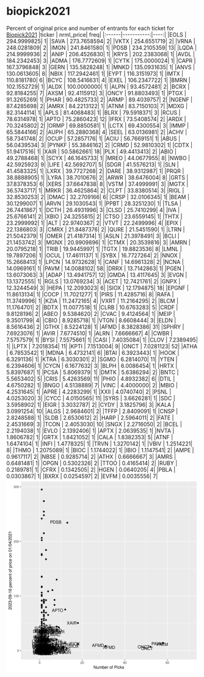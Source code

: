 # biopick2021
Percent of original price and number of entrants for each ticket for [Biopick2021](https://twitter.com/hashtag/Biopick2021)
|ticker |  nrml_price| freq|
|:------|-----------:|----:|
|EOLS   | 294.9999825|    1|
|SAVA   | 273.7658594|    2|
|VKTX   | 254.6551719|    2|
|VRNA   | 248.0281809|    2|
|IMGN   | 241.8461580|    1|
|PDSB   | 234.2105359|   13|
|LQDA   | 214.9999936|    2|
|ANIP   | 206.4526830|    1|
|KRYS   | 202.2383068|    1|
|AVDL   | 184.2342453|    3|
|ADMA   | 176.7772609|    1|
|CYTK   | 175.0000024|    1|
|CAPR   | 167.3796848|    3|
|GERN   | 135.5828248|    1|
|MNKD   | 135.0931635|    1|
|ANVS   | 130.0613605|    8|
|NBIX   | 117.2942461|    1|
|EYPT   | 116.3151973|    1|
|IMTX   | 110.8181780|    6|
|BCYC   | 108.5416631|    4|
|EXEL   | 106.2347722|    1|
|BMRN   | 102.1552729|    1|
|ALDX   | 100.0000000|    1|
|ALPN   |  93.4572481|    2|
|BCRX   |  92.8184255|    7|
|AXSM   |  92.4115912|    3|
|ONCY   |  91.8803493|    1|
|PTGX   |  91.3265269|    1|
|PHAR   |  90.4825733|    2|
|ARMP   |  89.4039757|    2|
|NGENF  |  87.4285698|    2|
|AMRX   |  84.2213122|    1|
|ATNM   |  83.7150103|    7|
|MDXG   |  82.3144114|    1|
|APLS   |  81.4068483|    1|
|BLRX   |  79.5918371|    3|
|RCUS   |  78.6314978|    1|
|APTO   |  75.2860423|   12|
|IFRX   |  73.5408574|    2|
|ARDX   |  70.3245802|    2|
|ORMP   |  69.8850581|    1|
|LCTX   |  69.4300554|    3|
|IMMP   |  65.5844166|    2|
|AUPH   |  65.2880368|    4|
|SEEL   |  63.0136981|    2|
|ACHV   |  58.7341748|    2|
|OCUP   |  57.2857176|    1|
|ACIU   |  56.7669151|    1|
|ABUS   |  56.0439534|    3|
|PYNKF  |  55.3846162|    2|
|CRMD   |  52.9810302|    1|
|CDTX   |  51.9417516|    1|
|XAIR   |  50.5862661|   18|
|PLX    |  49.4413413|    2|
|ABIO   |  49.2788468|    1|
|SCYX   |  46.1645733|    1|
|MREO   |  44.0677955|    8|
|NWBO   |  42.5925923|    9|
|LIFE   |  42.5692707|    5|
|SDGR   |  41.5576213|    1|
|SLN    |  41.4583325|    1|
|LXRX   |  39.7727268|    2|
|DARE   |  38.9312987|    1|
|PRQR   |  38.8888905|    1|
|LYRA   |  38.7010676|    2|
|ARWR   |  38.6476004|    8|
|GRTS   |  37.8378353|    6|
|XERS   |  37.6647838|    8|
|VSTM   |  37.4999991|    3|
|MGTX   |  36.5743717|    1|
|MRKR   |  36.4625864|    2|
|CLPT   |  33.8380514|    3|
|RIGL   |  32.8530253|    2|
|DMAC   |  32.2709166|    6|
|CRSP   |  32.0106345|    1|
|BEAM   |  30.1299007|    1|
|ARVN   |  29.1030543|    1|
|PPBT   |  28.3251230|    1|
|TLSA   |  26.7441867|    1|
|DCTH   |  26.4931996|    3|
|CLSD   |  25.7410299|    4|
|IVA    |  25.6766141|    2|
|XBIO   |  24.3255815|    2|
|CTSO   |  23.6559145|    1|
|THTX   |  23.2999992|    1|
|ALT    |  22.9740367|    2|
|VTVT   |  22.2499996|    4|
|EPIX   |  22.1386803|    3|
|CMRX   |  21.8487376|    2|
|QURE   |  21.5451590|    1|
|LTRN   |  21.5042379|    1|
|OMER   |  21.4187314|    1|
|ASLN   |  21.3978491|    3|
|BCLI   |  21.1453742|    3|
|MGNX   |  20.9909896|    1|
|CTMX   |  20.3539816|    3|
|AMRN   |  20.0795218|    1|
|TRIB   |  19.9445997|    1|
|TGTX   |  19.8823536|    8|
|LMNL   |  19.7897206|    1|
|OCUL   |  17.4611137|    1|
|SYBX   |  16.7727264|    2|
|NNOX   |  15.2668413|    1|
|LPCN   |  14.9732628|    1|
|CANF   |  14.6961328|    2|
|NCNA   |  14.0969161|    1|
|PAVM   |  14.0088102|   58|
|DRRX   |  13.7142863|    1|
|PGEN   |  13.6073063|    3|
|ADAP   |  13.4941757|   12|
|GMDA   |  13.4117645|    3|
|EVGN   |  13.1372555|    1|
|RGLS   |  13.0769234|    3|
|ACET   |  12.7421761|    2|
|GNPX   |  12.3244549|    3|
|HEPA   |  12.2093023|    6|
|SIOX   |  12.1794875|   18|
|EPGNF  |  11.8613134|    1|
|COCP   |  11.7021277|    1|
|PIRS   |  11.4285716|    8|
|RAFA   |  11.3749996|    1|
|KZIA   |  11.2472165|    4|
|VXRT   |  11.2164295|    2|
|BLCM   |  11.1764701|    2|
|BDTX   |  11.0077518|    1|
|CLRB   |  10.6763283|    5|
|CRDF   |   9.8128196|    2|
|ABEO   |   9.5384620|    2|
|CVAC   |   9.4124564|    1|
|MEIP   |   9.3501799|    4|
|CBIO   |   8.9285718|    1|
|VTGN   |   8.6608444|    3|
|ELDN   |   8.5616436|    2|
|GTHX   |   8.5224128|    1|
|AFMD   |   8.3828386|   31|
|SPHRY  |   7.6923076|    1|
|AVIR   |   7.6774510|    1|
|ALRN   |   7.6666667|    4|
|CWBR   |   7.5757579|    1|
|BYSI   |   7.5575661|    1|
|CASI   |   7.4035084|    1|
|CLOV   |   7.2389495|    1|
|LPTX   |   7.2018354|   11|
|KPTI   |   7.1513004|    9|
|ONCT   |   7.0281123|   52|
|ATHA   |   6.7853542|    1|
|MDNA   |   6.4732141|    6|
|BTAI   |   6.3923443|    1|
|HOOK   |   6.3291136|    1|
|KTRA   |   6.3030301|    2|
|SGMO   |   6.2814070|   11|
|YTEN   |   6.2394606|    1|
|CYCN   |   6.1677632|    3|
|BLPH   |   6.0086454|    1|
|HRTX   |   5.8397687|    1|
|PCSA   |   5.8069379|    1|
|DMTK   |   5.6386294|    2|
|BNTC   |   5.5653402|    5|
|CRIS   |   5.4263569|   11|
|PHIO   |   4.8932382|    6|
|DTIL   |   4.6750282|    1|
|BNGO   |   4.5138889|    7|
|VINC   |   4.4000000|    2|
|MBIO   |   4.2531645|    1|
|APRE   |   4.2283299|    1|
|XXII   |   4.0740740|    2|
|PSNL   |   4.0253020|    3|
|CYCC   |   4.0150565|   11|
|SYRS   |   3.6626281|    1|
|SDC    |   3.5958902|    1|
|EIGR   |   3.3032787|    2|
|CYDY   |   3.1825796|    3|
|KALA   |   3.0991254|   10|
|ALGS   |   2.9684601|    2|
|TFFP   |   2.8409091|    1|
|CNSP   |   2.8248588|    1|
|SLDB   |   2.6530612|    2|
|HARP   |   2.5964011|    2|
|FATE   |   2.4531669|    3|
|TCON   |   2.4053030|   10|
|SNGX   |   2.2716050|    2|
|BCEL   |   2.2194038|    1|
|EVLO   |   2.1392406|    1|
|APTX   |   2.0639535|    1|
|NVTA   |   1.8606782|    1|
|GRTX   |   1.8421052|    1|
|CALA   |   1.8382353|    5|
|ATNF   |   1.6474104|    1|
|INFI   |   1.4778325|    1|
|TRVN   |   1.3270142|    1|
|VBIV   |   1.2514221|    8|
|THMO   |   1.2075089|    1|
|BIOC   |   1.1744022|    1|
|IBIO   |   1.1147541|    2|
|AMPE   |   0.9617117|    2|
|NBSE   |   0.9285714|    2|
|ATHX   |   0.6666667|    3|
|AMRS   |   0.6481481|    1|
|OPGN   |   0.5302326|    2|
|TTOO   |   0.4165414|    2|
|RUBY   |   0.2189781|    1|
|CFRX   |   0.1342505|    2|
|HGEN   |   0.0640205|    4|
|PBLA   |   0.0303867|    1|
|BXRX   |   0.0254597|    2|
|EVFM   |   0.0035556|    7|
![retvspicks](biopicks.png?raw=true)
